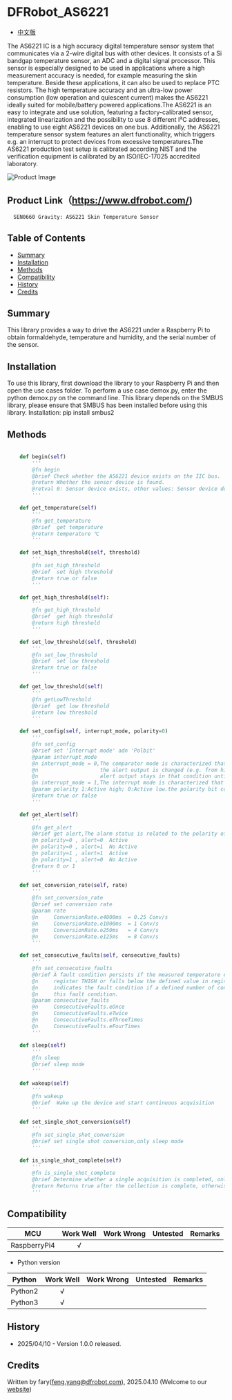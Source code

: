 # DFRobot_AS6221

* [中文版](./README_CN.md)

The AS6221 IC is a high accuracy digital temperature sensor system that communicates via a 2-wire digital bus with other devices. It consists of a Si bandgap temperature sensor, an ADC and a digital signal processor.
This sensor is especially designed to be used in applications where a high measurement accuracy is needed, for example measuring the skin temperature. Beside these applications, it can also be used to replace PTC resistors.
The high temperature accuracy and an ultra-low power consumption (low operation and quiescent current) makes the AS6221 ideally suited for mobile/battery powered applications.The AS6221 is an easy to integrate and use solution, featuring a factory-calibrated sensor, integrated linearization and the possibility to use 8 different I²C addresses, enabling to use eight AS6221 devices on one bus.
Additionally, the AS6221 temperature sensor system features an alert functionality, which triggers e.g. an interrupt to protect devices from excessive temperatures.The AS6221 production test setup is calibrated according NIST and the verification equipment is calibrated by an ISO/IEC-17025 accredited laboratory.

![Product Image](../../resources/images/SEN0660.png)

## Product Link（https://www.dfrobot.com/)

      SEN0660 Gravity: AS6221 Skin Temperature Sensor

## Table of Contents

* [Summary](#summary)
* [Installation](#installation)
* [Methods](#methods)
* [Compatibility](#compatibility)
* [History](#history)
* [Credits](#credits)

## Summary

This library provides a way to drive the AS6221 under a Raspberry Pi to obtain formaldehyde, temperature and humidity, and the serial number of the sensor.
## Installation

To use this library, first download the library to your Raspberry Pi and then open the use cases folder. To perform a use case demox.py, enter the python demox.py on the command line.
This library depends on the SMBUS library, please ensure that SMBUS has been installed before using this library. Installation: pip install smbus2

## Methods
```python
  
    def begin(self)
        '''
        @fn begin
        @brief Check whether the AS6221 device exists on the IIC bus.
        @return Whether the sensor device is found.
        @retval 0: Sensor device exists, other values: Sensor device does not exist.
        '''

    def get_temperature(self)
        '''
        @fn get_temperature
        @brief  get temperature
        @return temperature ℃
        '''

    def set_high_threshold(self, threshold)
        '''
        @fn set_high_threshold
        @brief  set high threshold
        @return true or false
        '''

    def get_high_threshold(self):
        '''
        @fn get_high_threshold
        @brief  get high threshold
        @return high threshold
        '''

    def set_low_threshold(self, threshold)
        '''
        @fn set_low_threshold
        @brief  set low threshold
        @return true or false
        '''

    def get_low_threshold(self)
        '''
        @fn getLowThreshold
        @brief  get low threshold
        @return low threshold
        '''

    def set_config(self, interrupt_mode, polarity=0)
        '''
        @fn set_config
        @brief set 'Interrupt mode' adn 'Polbit'
        @param interrupt_mode
        @n interrupt_mode = 0,The comparator mode is characterized that if the temperature value exceeds the THIGH value,
        @n                    the alert output is changed (e.g. from high to low if the polarity bit is set to 0 and vice versa). 
        @n                    alert output stays in that condition until the measured temperature drops below the defined TLOW value.
        @n interrupt_mode = 1,The interrupt mode is characterized that it changes the alert output as soon as the measured emperature crosses the THIGH or TLOW value threshold.
        @param polarity 1:Active high; 0:Active low.the polarity bit configures the polarity of the ALERT output. If the polarity bit is cleared, the ALERT output is low active while it becomes high active if the polarity bit is set to ‘1’.
        @return true or false
        '''

    def get_alert(self)
        '''
        @fn get_alert
        @brief get alert,The alarm status is related to the polarity of the setting
        @n polarity=0 , alert=0  Active
        @n polarity=0 , alert=1  No Active
        @n polarity=1 , alert=1  Active
        @n polarity=1 , alert=0  No Active
        @return 0 or 1
        '''

    def set_conversion_rate(self, rate)
        '''
        @fn set_conversion_rate
        @brief set conversion rate
        @param rate
        @n     ConversionRate.e4000ms  = 0.25 Conv/s 
        @n     ConversionRate.e1000ms  = 1 Conv/s 
        @n     ConversionRate.e250ms   = 4 Conv/s 
        @n     ConversionRate.e125ms   = 8 Conv/s 
        '''

    def set_consecutive_faults(self, consecutive_faults)
        '''
        @fn set_consecutive_faults
        @brief A fault condition persists if the measured temperature either exceeds the configured value in 
        @n     register THIGH or falls below the defined value in register TLOW. As a result, the ALERT pin 
        @n     indicates the fault condition if a defined number of consecutive temperature readings meets 
        @n     this fault condition.
        @param consecutive_faults
        @n     ConsecutiveFaults.eOnce
        @n     ConsecutiveFaults.eTwice
        @n     ConsecutiveFaults.eThreeTimes
        @n     ConsecutiveFaults.eFourTimes
        '''

    def sleep(self)
        '''
        @fn sleep
        @brief sleep mode
        '''

    def wakeup(self)
        '''
        @fn wakeup
        @brief  Wake up the device and start continuous acquisition
        '''
    
    def set_single_shot_conversion(self)
        '''
        @fn set_single_shot_conversion
        @brief set single shot conversion,only sleep mode
        '''

    def is_single_shot_complete(self)
        '''
        @fn is_single_shot_complete
        @brief Determine whether a single acquisition is completed, only in sleep mode
        @return Returns true after the collection is complete, otherwise it returns false
        '''

```

## Compatibility

| MCU         | Work Well | Work Wrong  | Untested | Remarks |
| ------------ | :--: | :----: | :----: | :--: |
| RaspberryPi4 |  √   |        |        |      |

* Python version 

| Python  | Work Well | Work Wrong | Untested | Remarks |
| ------- | :--: | :----: | :----: | ---- |
| Python2 |  √   |        |        |      |
| Python3 |  √   |        |        |      |
## History 

- 2025/04/10 - Version 1.0.0 released.

## Credits

Written by fary(feng.yang@dfrobot.com), 2025.04.10 (Welcome to our [website](https://www.dfrobot.com/))



